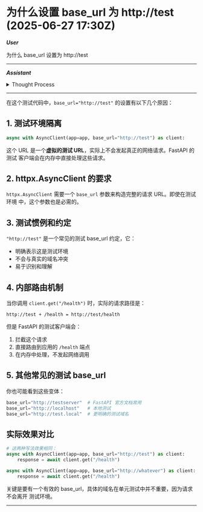 <!-- Generated by SpecStory -->

# 为什么设置 base_url 为 http://test (2025-06-27 17:30Z)

_**User**_

为什么 base_url 设置为 http://test

---

_**Assistant**_

<think><details><summary>Thought Process</summary>用户问为什么在测试中的
base_url 设置为 "http://test"。这是一个关于测试代码的问题，我需要解释这个设置的
原因。

从代码中可以看到，这是一个使用 FastAPI 和 httpx.AsyncClient 进行单元测试的文件。
在测试中使用 base_url="http://test" 是有特定原因的。

让我分析一下：

1. 这是单元测试，使用的是 httpx.AsyncClient 来测试 FastAPI 应用
2. base_url 设置为 "http://test" 是一个测试惯例
3. 这个 URL 实际上不会被真正访问，因为测试是在内存中进行的
4. FastAPI 的测试客户端会拦截这些请求并直接路由到应用中，而不会发起真正的 HTTP
   请求

我应该解释这个设置的技术原因和最佳实践。</details></think>

---

在这个测试代码中，`base_url="http://test"` 的设置有以下几个原因：

## 1. **测试环境隔离**

```python
async with AsyncClient(app=app, base_url="http://test") as client:
```

这个 URL 是一个**虚拟的测试 URL**，实际上不会发起真正的网络请求。FastAPI 的测试
客户端会在内存中直接处理这些请求。

## 2. **httpx.AsyncClient 的要求**

`httpx.AsyncClient` 需要一个 `base_url` 参数来构造完整的请求 URL。即使在测试环境
中，这个参数也是必需的。

## 3. **测试惯例和约定**

`"http://test"` 是一个常见的测试 base_url 约定，它：

- 明确表示这是测试环境
- 不会与真实的域名冲突
- 易于识别和理解

## 4. **内部路由机制**

当你调用 `client.get("/health")` 时，实际的请求路径是：

```
http://test + /health = http://test/health
```

但是 FastAPI 的测试客户端会：

1. 拦截这个请求
2. 直接路由到应用的 `/health` 端点
3. 在内存中处理，不发起网络调用

## 5. **其他常见的测试 base_url**

你也可能看到这些变体：

```python
base_url="http://testserver"  # FastAPI 官方文档常用
base_url="http://localhost"   # 本地测试
base_url="http://test.local"  # 更明确的测试域名
```

## 实际效果对比

```python
# 这两种写法效果相同：
async with AsyncClient(app=app, base_url="http://test") as client:
    response = await client.get("/health")

async with AsyncClient(app=app, base_url="http://whatever") as client:
    response = await client.get("/health")
```

关键是要有一个有效的 base_url，具体的域名在单元测试中并不重要，因为请求不会离开
测试环境。

---
